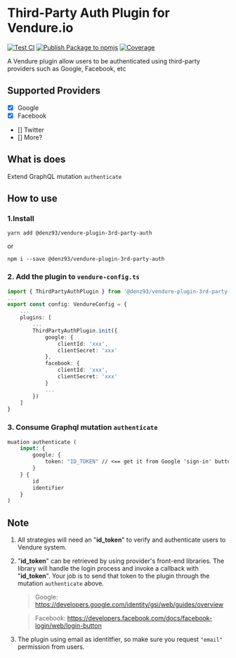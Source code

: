 # Third-Party Auth Plugin for Vendure.io

[![Test CI](https://github.com/denz93/vendure-plugin-3rd-party-auth/actions/workflows/test.yml/badge.svg)](https://github.com/denz93/vendure-plugin-3rd-party-auth/actions/workflows/test.yml)
[![Publish Package to npmjs](https://github.com/denz93/vendure-plugin-3rd-party-auth/actions/workflows/publish.yml/badge.svg)](https://github.com/denz93/vendure-plugin-3rd-party-auth/actions/workflows/publish.yml)
[![Coverage](https://denz93.github.io/vendure-plugin-3rd-party-auth/badge.svg)](https://denz93.github.io/vendure-plugin-3rd-party-auth/)

A Vendure plugin allow users to be authenticated using third-party providers such as Google, Facebook, etc

## Supported Providers

- [x] Google
- [x] Facebook
- [] Twitter 
- [] More?

## What is does

Extend GraphQL mutation `authenticate`

## How to use

### 1.Install

`yarn add @denz93/vendure-plugin-3rd-party-auth`

or

`npm i --save @denz93/vendure-plugin-3rd-party-auth`

### 2. Add the plugin to `vendure-config.ts`

``` typescript
import { ThirdPartyAuthPlugin } from '@denz93/vendure-plugin-3rd-party-auth'
...
export const config: VendureConfig = {
    ...
    plugins: [
        ...
        ThirdPartyAuthPlugin.init({
            google: {
                clientId: 'xxx',
                clientSecret: 'xxx'
            },
            facebook: {
                clientId: 'xxx',
                clientSecret: 'xxx'
            }
            ...
        })
    ]
}
```

### 3. Consume Graphql mutation `authenticate`

```graphql
muation authenticate (
    input: {
        google: {
            token: "ID_TOKEN" // <== get it from Google 'sign-in' button
        }
    } {
        id
        identifier
    }
)
```

## Note

1. All strategies will need an "**id_token**" to verify and authenticate users to Vendure system.

2. "**id_token**" can be retrieved by using provider's front-end libraries. The library will handle the login process and invoke a callback with "**id_token**". Your job is to send that token to the plugin through the mutation `authenticate` above.

    > Google: https://developers.google.com/identity/gsi/web/guides/overview
    
    > Facebook: https://developers.facebook.com/docs/facebook-login/web/login-button

3. The plugin using email as identitfier, so make sure you request `"email"` permission from users.
